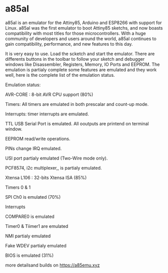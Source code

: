 # a85al
a85al is an emulator for the Attiny85, Arduino and ESP8266 with support for Linux. a85al was the first emulator to boot Attiny85 sketchs, and now boasts compatibility with most titles for those microcontrollers. With a huge community of developers and users around the world, a85al continues to gain compatibility, performance, and new features to this day.

It is very easy to use. Load the scketch and start the emulator. There are differents buttons in the toolbar to follow your sketch and debugger windows like Disassembler, Registers, Memory, IO Ports and EEPROM. The emulation is partialy complete some features are emulated and they work well, here is the complete list of the emulation status.

Emulation status:

AVR-CORE : 8-bit AVR CPU support (80%) 

Timers: All timers are emulated in both prescalar and count-up mode. 

Interrupts: timer interrupts are emulated.

TTL USB Serial Port is emulated. All ooutputs are printend on terminal window.

EEPROM read/write operations.

PINs change IRQ emulated.

USI port partialy emulated (Two-Wire mode only).

PCF8574, i2c multiplexer,, is partialy emulated.

Xtensa L106 : 32-bits Xtensa ISA (85%)

Timers 0 & 1

SPI Ch0 is emulated (70%)

Interrupts

COMPARE0 is emulated

Timer0 & Tiimer1 are emulated

NMI partialy emulated

Fake WDEV partialy emulated

BIOS is emulated (31%)


more detailsand builds on https://a85emu.xyz
